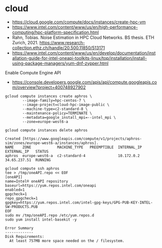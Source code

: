 # cloud

- https://cloud.google.com/compute/docs/instances/create-hpc-vm
- https://www.intel.com/content/www/us/en/high-performance-computing/hpc-platform-specification.html
- Rahn, Tobias. Noise Estimation in HPC Cloud Networks. BS thesis. ETH Zurich, 2021.
  https://www.research-collection.ethz.ch/handle/20.500.11850/513171
- https://www.intel.com/content/www/us/en/develop/documentation/installation-guide-for-intel-oneapi-toolkits-linux/top/installation/install-using-package-managers/yum-dnf-zypper.html  

Enable Compute Engine API
- https://console.developers.google.com/apis/api/compute.googleapis.com/overview?project=400748927902

```
gcloud compute instances create aphros \
        --image-family=hpc-centos-7 \
        --image-project=cloud-hpc-image-public \
        --machine-type=c2-standard-8 \
        --maintenance-policy=TERMINATE \
        --metadata=google_install_mpi=--intel_mpi \
        --zone=europe-west6-a
```

```
gcloud compute instances delete aphros
```

```
Created [https://www.googleapis.com/compute/v1/projects/aphros-sim/zones/europe-west6-a/instances/aphros].
NAME    ZONE            MACHINE_TYPE   PREEMPTIBLE  INTERNAL_IP  EXTERNAL_IP   STATUS
aphros  europe-west6-a  c2-standard-4               10.172.0.2   34.65.237.51  RUNNING
```

```
gcloud compute ssh aphros
tee > /tmp/oneAPI.repo << EOF
[oneAPI]
name=Intel® oneAPI repository
baseurl=https://yum.repos.intel.com/oneapi
enabled=1
gpgcheck=1
repo_gpgcheck=1
gpgkey=https://yum.repos.intel.com/intel-gpg-keys/GPG-PUB-KEY-INTEL-SW-PRODUCTS.PUB
EOF
sudo mv /tmp/oneAPI.repo /etc/yum.repos.d
sudo yum install intel-basekit -y
```

```
Error Summary
-------------
Disk Requirements:
  At least 757MB more space needed on the / filesystem.
```
